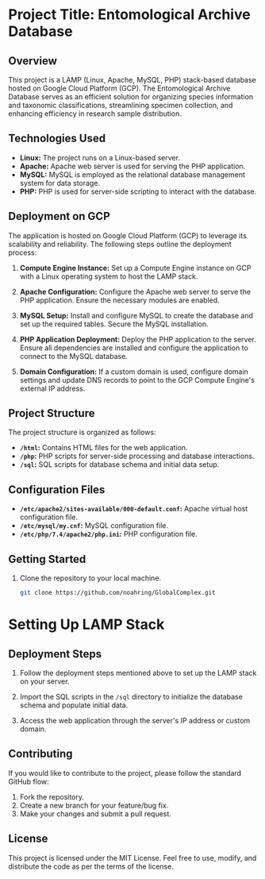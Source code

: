 # Project Title: Entomological Archive Database

## Overview

This project is a LAMP (Linux, Apache, MySQL, PHP) stack-based database hosted on Google Cloud Platform (GCP). The Entomological Archive Database serves as an efficient solution for organizing species information and taxonomic classifications, streamlining specimen collection, and enhancing efficiency in research sample distribution.

## Technologies Used

- **Linux:** The project runs on a Linux-based server.
- **Apache:** Apache web server is used for serving the PHP application.
- **MySQL:** MySQL is employed as the relational database management system for data storage.
- **PHP:** PHP is used for server-side scripting to interact with the database.

## Deployment on GCP

The application is hosted on Google Cloud Platform (GCP) to leverage its scalability and reliability. The following steps outline the deployment process:

1. **Compute Engine Instance:** Set up a Compute Engine instance on GCP with a Linux operating system to host the LAMP stack.

2. **Apache Configuration:** Configure the Apache web server to serve the PHP application. Ensure the necessary modules are enabled.

3. **MySQL Setup:** Install and configure MySQL to create the database and set up the required tables. Secure the MySQL installation.

4. **PHP Application Deployment:** Deploy the PHP application to the server. Ensure all dependencies are installed and configure the application to connect to the MySQL database.

5. **Domain Configuration:** If a custom domain is used, configure domain settings and update DNS records to point to the GCP Compute Engine's external IP address.

## Project Structure

The project structure is organized as follows:

- **`/html`:** Contains HTML files for the web application.
- **`/php`:** PHP scripts for server-side processing and database interactions.
- **`/sql`:** SQL scripts for database schema and initial data setup.

## Configuration Files

- **`/etc/apache2/sites-available/000-default.conf`:** Apache virtual host configuration file.
- **`/etc/mysql/my.cnf`:** MySQL configuration file.
- **`/etc/php/7.4/apache2/php.ini`:** PHP configuration file.

## Getting Started

1. Clone the repository to your local machine.
   ```bash
   git clone https://github.com/noahring/GlobalComplex.git
# Setting Up LAMP Stack

## Deployment Steps

1. Follow the deployment steps mentioned above to set up the LAMP stack on your server.

2. Import the SQL scripts in the `/sql` directory to initialize the database schema and populate initial data.

3. Access the web application through the server's IP address or custom domain.

## Contributing

If you would like to contribute to the project, please follow the standard GitHub flow:

1. Fork the repository.
2. Create a new branch for your feature/bug fix.
3. Make your changes and submit a pull request.

## License

This project is licensed under the MIT License. Feel free to use, modify, and distribute the code as per the terms of the license.
